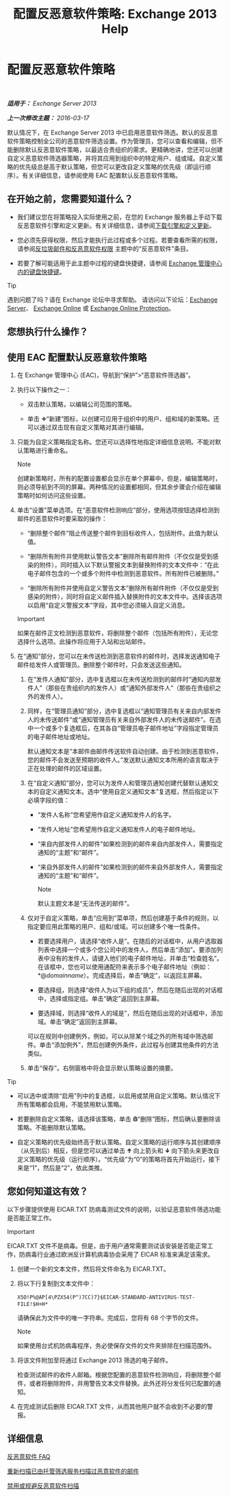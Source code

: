 ﻿---
title: '配置反恶意软件策略: Exchange 2013 Help'
TOCTitle: 配置反恶意软件策略
ms:assetid: e16ac4a2-de5c-4723-8ab6-d9c7ef4ce1b4
ms:mtpsurl: https://technet.microsoft.com/zh-cn/library/JJ150576(v=EXCHG.150)
ms:contentKeyID: 50491817
ms.date: 01/11/2018
mtps_version: v=EXCHG.150
ms.translationtype: HT
---

# 配置反恶意软件策略

 

_**适用于：** Exchange Server 2013_

_**上一次修改主题：** 2016-03-17_

默认情况下，在 Exchange Server 2013 中已启用恶意软件筛选。默认的反恶意软件策略控制全公司的恶意软件筛选设置。作为管理员，您可以查看和编辑，但不能删除默认反恶意软件策略，以最适合贵组织的需求。更精确地讲，您还可以创建自定义恶意软件筛选器策略，并将其应用到组织中的特定用户、组或域。自定义策略的优先级总是高于默认策略，但您可以更改自定义策略的优先级（即运行顺序）。有关详细信息，请参阅使用 EAC 配置默认反恶意软件策略。

## 在开始之前，您需要知道什么？

  - 我们建议您在将策略投入实际使用之前，在您的 Exchange 服务器上手动下载反恶意软件引擎和定义更新。有关详细信息，请参阅[下载引擎和定义更新](download-engine-and-definition-updates-exchange-2013-help.md)。

  - 您必须先获得权限，然后才能执行此过程或多个过程。若要查看所需的权限，请参阅[反垃圾邮件和反恶意软件权限](anti-spam-and-anti-malware-permissions-exchange-2013-help.md) 主题中的“反恶意软件”条目。

  - 若要了解可能适用于此主题中过程的键盘快捷键，请参阅 [Exchange 管理中心内的键盘快捷键](keyboard-shortcuts-in-the-exchange-admin-center-exchange-online-protection-help.md)。

> [!TIP]  
> 遇到问题了吗？请在 Exchange 论坛中寻求帮助。 请访问以下论坛：<a href="https://go.microsoft.com/fwlink/p/?linkid=60612">Exchange Server</a>、 <a href="https://go.microsoft.com/fwlink/p/?linkid=267542">Exchange Online</a> 或 <a href="https://go.microsoft.com/fwlink/p/?linkid=285351">Exchange Online Protection</a>。


## 您想执行什么操作？

## 使用 EAC 配置默认反恶意软件策略

1.  在 Exchange 管理中心 (EAC)，导航到“保护”\>“恶意软件筛选器”。

2.  执行以下操作之一：
    
      - 双击默认策略，以编辑公司范围的策略。
    
      - 单击 ![添加图标](images/JJ218640.c1e75329-d6d7-4073-a27d-498590bbb558(EXCHG.150).gif "添加图标")“新建”图标，以创建可应用于组织中的用户、组和域的新策略。还可以通过双击现有自定义策略对其进行编辑。

3.  只能为自定义策略指定名称。您还可以选择性地指定详细信息说明。不能对默认策略进行重命名。
    
    > [!NOTE]  
    > 创建新策略时，所有的配置设置都会显示在单个屏幕中，但是，编辑策略时，则必须导航到不同的屏幕。两种情况的设置都相同，但其余步骤会介绍在编辑策略时如何访问这些设置。


4.  单击“设置”菜单选项。在“恶意软件检测响应”部分，使用选项按钮选择检测到邮件的恶意软件时要采取的操作：
    
      - “删除整个邮件”阻止传送整个邮件到目标收件人，包括附件。此值为默认值。
    
      - “删除所有附件并使用默认警告文本”删除所有邮件附件（不仅仅是受到感染的附件），同时插入以下默认警报文本到替换附件的文本文件中：“在此电子邮件包含的一个或多个附件中检测到恶意软件。所有附件已被删除。”
    
      - “删除所有附件并使用自定义警告文本”删除所有邮件附件（不仅仅是受到感染的附件），同时将自定义邮件插入替换附件的文本文件中。选择该选项以启用“自定义警报文本”字段，其中您必须输入自定义消息。
    
    > [!IMPORTANT]  
    > 如果在邮件正文检测到恶意软件，将删除整个邮件（包括所有附件），无论您选择什么选项。此操作将应用于入站和出站邮件。


5.  在“通知”部分，您可以在未传送检测到恶意软件的邮件时，选择发送通知电子邮件给发件人或管理员。删除整个邮件时，只会发送这些通知。
    
    1.  在“发件人通知”部分，选中复选框以在未传送检测到的邮件时“通知内部发件人”（那些在贵组织内的发件人）或“通知外部发件人”（那些在贵组织之外的发件人）。
    
    2.  同样，在“管理员通知”部分，选中复选框以“通知管理员有关来自内部发件人的未传送邮件”或“通知管理员有关来自外部发件人的未传送邮件”。在选中一个或多个复选框后，在其各自“管理员电子邮件地址”字段指定管理员的电子邮件地址或地址。
        
        默认通知文本是“本邮件由邮件传送软件自动创建。由于检测到恶意软件，您的邮件不会发送至预期的收件人。”发送默认通知文本所用的语言取决于正在处理的邮件的区域设置。
    
    3.  在“自定义通知”部分，您可以为发件人和管理员通知创建代替默认通知文本的自定义通知文本。选中“使用自定义通知文本”复选框，然后指定以下必填字段的值：
        
          - “发件人名称”您希望用作自定义通知发件人的名字。
        
          - “发件人地址”您希望用作自定义通知发件人的电子邮件地址。
        
          - “来自内部发件人的邮件”如果检测到的邮件来自内部发件人，需要指定通知的“主题”和“邮件”。
        
          - “来自外部发件人的邮件”如果检测到的邮件来自外部发件人，需要指定通知的“主题”和“邮件”。
            
            > [!NOTE]  
            > 默认主题文本是“无法传送的邮件”。
    
    4.  仅对于自定义策略，单击“应用到”菜单项，然后创建基于条件的规则，以指定要应用此策略的用户、组和/或域。可以创建多个唯一性条件。
        
          - 若要选择用户，请选择“收件人是”。在随后的对话框中，从用户选取器列表中选择一个或多个您公司中的发件人，然后单击“添加”。要添加列表中没有的发件人，请键入他们的电子邮件地址，并单击“检查姓名”。在该框中，您也可以使用通配符来表示多个电子邮件地址（例如：\*@*domainname*）。完成选择后，单击“确定”，以返回主屏幕。
        
          - 要选择组，则选择“收件人为以下组的成员”，然后在随后出现的对话框中，选择或指定组。单击“确定”返回到主屏幕。
        
          - 要选择域，则选择“收件人的域是”，然后在随后出现的对话框中，添加域。单击“确定”返回到主屏幕。
        
        可以在规则中创建例外，例如，可以从除某个域之外的所有域中筛选邮件。单击“添加例外”，然后创建例外条件，此过程与创建其他条件的方法类似。
    
    5.  单击“保存”。右侧窗格中将会显示默认策略设置的摘要。

> [!TIP]  
> <ul>
> <li><p>可以选中或清除“启用”列中的复选框，以启用或禁用自定义策略。默认情况下所有策略都会启用，不能禁用默认策略。</p></li>
> <li><p>若要删除自定义策略，请选择该策略，单击 <img src="images/JJ657511.14f639f6-61e8-4418-bbfb-0db14de9d2f5(EXCHG.150).gif" title="删除图标" alt="删除图标" />“删除”图标，然后确认要删除该策略。不能删除默认策略。</p></li>
> <li><p>自定义策略的优先级始终高于默认策略。自定义策略的运行顺序与其创建顺序（从先到后）相反，但是您可以通过单击 <img src="images/JJ150576.1732c727-328b-4a1a-b84d-6d7252c7dcab(EXCHG.150).gif" title="向上键图标" alt="向上键图标" /> 向上箭头和 <img src="images/JJ150576.ef5ca57d-a033-457b-bd92-6361877c33d0(EXCHG.150).gif" title="向下键图标" alt="向下键图标" /> 向下箭头来更改自定义策略的优先级（运行顺序）。“优先级”为“0”的策略将首先开始运行，接下来是“1”，然后是“2”，依此类推。</p></li>
> </ul>


## 您如何知道这有效？

以下步骤提供使用 EICAR.TXT 防病毒测试文件的说明，以验证恶意软件筛选功能是否能正常工作。

> [!IMPORTANT]  
> EICAR.TXT 文件不是病毒。但是，由于用户通常需要测试该安装是否能正常工作，防病毒行业通过欧洲反计算机病毒协会采用了 EICAR 标准来满足该需求。


1.  创建一个新的文本文件，然后将文件命名为 EICAR.TXT。

2.  将以下行复制到文本文件中：
    
        X5O!P%@AP[4\PZX54(P^)7CC)7}$EICAR-STANDARD-ANTIVIRUS-TEST-FILE!$H+H*
    
    请确保此为文件中的唯一字符串。完成后，您将有 68 个字节的文件。
    
    > [!NOTE]  
    > 如果使用台式机防病毒程序，务必使保存文件的文件夹排除在扫描范围外。


3.  将该文件附加至将通过 Exchange 2013 筛选的电子邮件。
    
    检查测试邮件的收件人邮箱。根据您配置的恶意软件检测响应，将删除整个邮件，或者将删除附件，并用警告文本文件替换。此外还将分发任何已配置的通知。

4.  在完成测试后删除 EICAR.TXT 文件，从而其他用户就不会收到不必要的警报。

## 详细信息

[反恶意软件 FAQ](anti-malware-faq-exchange-2013-help.md)

[重新扫描已由托管筛选服务扫描过恶意软件的邮件](rescan-messages-already-malware-scanned-by-the-hosted-filtering-service-exchange-2013-help.md)

[禁用或规避反恶意软件扫描](disable-or-bypass-anti-malware-scanning-exchange-2013-help.md)

